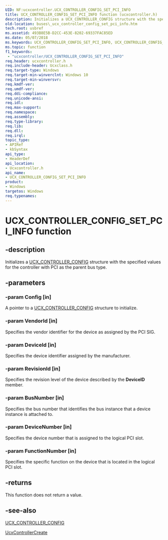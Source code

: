 ```yaml
---
UID: NF:ucxcontroller.UCX_CONTROLLER_CONFIG_SET_PCI_INFO
title: UCX_CONTROLLER_CONFIG_SET_PCI_INFO function (ucxcontroller.h)
description: Initializes a UCX_CONTROLLER_CONFIG structure with the specified values for the controller with PCI as the parent bus type.
old-location: buses\_ucx_controller_config_set_pci_info.htm
tech.root: usbref
ms.assetid: 493B8E5B-D2CC-453E-8202-69337FAC85ED
ms.date: 05/07/2018
ms.keywords: UCX_CONTROLLER_CONFIG_SET_PCI_INFO, UCX_CONTROLLER_CONFIG_SET_PCI_INFO function [Buses], buses._ucx_controller_config_set_pci_info, ucxcontroller/UCX_CONTROLLER_CONFIG_SET_PCI_INFO
ms.topic: function
f1_keywords:
 - "ucxcontroller/UCX_CONTROLLER_CONFIG_SET_PCI_INFO"
req.header: ucxcontroller.h
req.include-header: Ucxclass.h
req.target-type: Windows
req.target-min-winverclnt: Windows 10
req.target-min-winversvr: 
req.kmdf-ver: 
req.umdf-ver: 
req.ddi-compliance: 
req.unicode-ansi: 
req.idl: 
req.max-support: 
req.namespace: 
req.assembly: 
req.type-library: 
req.lib: 
req.dll: 
req.irql: 
topic_type:
- APIRef
- kbSyntax
api_type:
- HeaderDef
api_location:
- Ucxcontroller.h
api_name:
- UCX_CONTROLLER_CONFIG_SET_PCI_INFO
product:
- Windows
targetos: Windows
req.typenames: 
---
```


# UCX_CONTROLLER_CONFIG_SET_PCI_INFO function


## -description


Initializes a <a href="https://docs.microsoft.com/windows-hardware/drivers/ddi/content/ucxcontroller/ns-ucxcontroller-_ucx_controller_config">UCX_CONTROLLER_CONFIG</a> structure with the specified values for the controller with PCI as the parent bus type.


## -parameters




### -param Config [in]

A pointer to a <a href="https://docs.microsoft.com/windows-hardware/drivers/ddi/content/ucxcontroller/ns-ucxcontroller-_ucx_controller_config">UCX_CONTROLLER_CONFIG</a> structure to initialize.


### -param VendorId [in]

Specifies the vendor identifier for the device as assigned by the PCI SIG.


### -param DeviceId [in]

Specifies the device identifier assigned by the manufacturer. 


### -param RevisionId [in]

Specifies the revision level of the device described by the <b>DeviceID</b> member.


### -param BusNumber [in]

Specifies the bus number that identifies the bus instance that a device instance is attached to.


### -param DeviceNumber [in]

Specifies the device number that is assigned to the logical PCI slot. 


### -param FunctionNumber [in]

Specifies the specific function on the device that is located in the logical PCI slot. 


## -returns



This function does not return a value.




## -see-also




<a href="https://docs.microsoft.com/windows-hardware/drivers/ddi/content/ucxcontroller/ns-ucxcontroller-_ucx_controller_config">UCX_CONTROLLER_CONFIG</a>



<a href="https://docs.microsoft.com/previous-versions/windows/hardware/drivers/mt188033(v=vs.85)">UcxControllerCreate</a>
 

 

